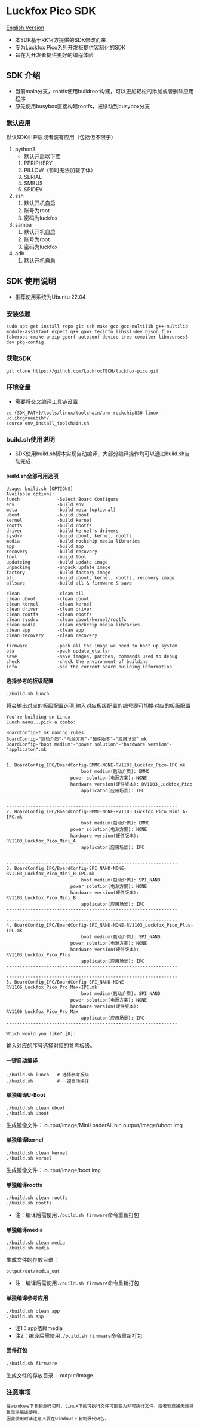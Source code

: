 # Luckfox Pico SDK
[English Version](./README.md)
* 本SDK基于RK官方提供的SDK修改而来
* 专为Luckfox Pico系列开发板提供客制化的SDK
* 旨在为开发者提供更好的编程体验
## SDK 介绍
* 当前main分支，rootfs使用buildroot构建，可以更加轻松的添加或者删除应用程序
* 原先使用busybox直接构建rootfs，被移动到busybox分支
### 默认应用
默认SDK中开启或者装有应用（包括但不限于）
1. python3
   * 默认开启以下库
   1. PERIPHERY
   2. PILLOW（暂时无法加载字体）
   3. SERIAL
   4. SMBUS
   5. SPIDEV
2. ssh
   1. 默认开机自启
   2. 账号为root
   3. 密码为luckfox
3. samba
   1. 默认开机自启
   2. 账号为root
   3. 密码为luckfox
4. adb
   1. 默认开机自启

## SDK 使用说明
* 推荐使用系统为Ubuntu 22.04

### 安装依赖
```shell
sudo apt-get install repo git ssh make gcc gcc-multilib g++-multilib module-assistant expect g++ gawk texinfo libssl-dev bison flex fakeroot cmake unzip gperf autoconf device-tree-compiler libncurses5-dev pkg-config
```
### 获取SDK
```
git clone https://github.com/LuckfoxTECH/luckfox-pico.git
```
### 环境变量
* 需要将交叉编译工具链设置
```
cd {SDK_PATH}/tools/linux/toolchain/arm-rockchip830-linux-uclibcgnueabihf/
source env_install_toolchain.sh
```
### build.sh使用说明
* SDK使用build.sh脚本实现自动编译，大部分编译操作均可以通过build.sh自动完成.
#### build.sh全部可用选项
```shell
Usage: build.sh [OPTIONS]
Available options:
lunch              -Select Board Configure
env                -build env
meta               -build meta (optional)
uboot              -build uboot
kernel             -build kernel
rootfs             -build rootfs
driver             -build kernel's drivers
sysdrv             -build uboot, kernel, rootfs
media              -build rockchip media libraries
app                -build app
recovery           -build recovery
tool               -build tool
updateimg          -build update image
unpackimg          -unpack update image
factory            -build factory image
all                -build uboot, kernel, rootfs, recovery image
allsave            -build all & firmware & save

clean              -clean all
clean uboot        -clean uboot
clean kernel       -clean kernel
clean driver       -clean driver
clean rootfs       -clean rootfs
clean sysdrv       -clean uboot/kernel/rootfs
clean media        -clean rockchip media libraries
clean app          -clean app
clean recovery     -clean recovery

firmware           -pack all the image we need to boot up system
ota                -pack update_ota.tar
save               -save images, patches, commands used to debug
check              -check the environment of building
info               -see the current board building information
```
#### 选择参考的板级配置
```shell
./build.sh lunch
```
将会输出对应的板级配置选项,输入对应板级配置的编号即可切换对应的板级配置
```shell
You're building on Linux
Lunch menu...pick a combo:

BoardConfig-*.mk naming rules:
BoardConfig-"启动介质"-"电源方案"-"硬件版本"-"应用场景".mk
BoardConfig-"boot medium"-"power solution"-"hardware version"-"applicaton".mk

----------------------------------------------------------------
1. BoardConfig_IPC/BoardConfig-EMMC-NONE-RV1103_Luckfox_Pico-IPC.mk
                            boot medium(启动介质): EMMC
                        power solution(电源方案): NONE
                        hardware version(硬件版本): RV1103_Luckfox_Pico
                            applicaton(应用场景): IPC
----------------------------------------------------------------

----------------------------------------------------------------
2. BoardConfig_IPC/BoardConfig-EMMC-NONE-RV1103_Luckfox_Pico_Mini_A-IPC.mk
                            boot medium(启动介质): EMMC
                        power solution(电源方案): NONE
                        hardware version(硬件版本): RV1103_Luckfox_Pico_Mini_A
                            applicaton(应用场景): IPC
----------------------------------------------------------------

----------------------------------------------------------------
3. BoardConfig_IPC/BoardConfig-SPI_NAND-NONE-RV1103_Luckfox_Pico_Mini_B-IPC.mk
                            boot medium(启动介质): SPI_NAND
                        power solution(电源方案): NONE
                        hardware version(硬件版本): RV1103_Luckfox_Pico_Mini_B
                            applicaton(应用场景): IPC
----------------------------------------------------------------

----------------------------------------------------------------
4. BoardConfig_IPC/BoardConfig-SPI_NAND-NONE-RV1103_Luckfox_Pico_Plus-IPC.mk
                            boot medium(启动介质): SPI_NAND
                        power solution(电源方案): NONE
                        hardware version(硬件版本): RV1103_Luckfox_Pico_Plus
                            applicaton(应用场景): IPC
----------------------------------------------------------------

----------------------------------------------------------------
5. BoardConfig_IPC/BoardConfig-SPI_NAND-NONE-RV1106_Luckfox_Pico_Pro_Max-IPC.mk
                            boot medium(启动介质): SPI_NAND
                        power solution(电源方案): NONE
                        hardware version(硬件版本): RV1106_Luckfox_Pico_Pro_Max
                            applicaton(应用场景): IPC
----------------------------------------------------------------

Which would you like? [0]:
```

输入对应的序号选择对应的参考板级。

#### 一键自动编译
```shell
./build.sh lunch   # 选择参考板级
./build.sh         # 一键自动编译
```
#### 单独编译U-Boot
```shell
./build.sh clean uboot
./build.sh uboot
```
生成镜像文件：
output/image/MiniLoaderAll.bin
output/image/uboot.img

#### 单独编译kernel
```shell
./build.sh clean kernel
./build.sh kernel
```
生成镜像文件：
output/image/boot.img

#### 单独编译rootfs
```shell
./build.sh clean rootfs
./build.sh rootfs
```
* 注：编译后需使用`./build.sh firmware`命令重新打包

#### 单独编译media
```shell
./build.sh clean media
./build.sh media
```
生成文件的存放目录：
```
output/out/media_out
```
* 注：编译后需使用`./build.sh firmware`命令重新打包
#### 单独编译参考应用
```shell
./build.sh clean app
./build.sh app
```
* 注1：app依赖media
* 注2：编译后需使用`./build.sh firmware`命令重新打包
#### 固件打包
```shell
./build.sh firmware
```
生成文件的存放目录：
output/image



### 注意事项
    在windows下复制源码包时，linux下的可执行文件可能变为非可执行文件，或者软连接失效导致无法编译使用。
    因此使用时请注意不要在windows下复制源代码包。
